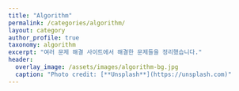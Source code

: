 ```yaml
---
title: "Algorithm"
permalink: /categories/algorithm/
layout: category
author_profile: true
taxonomy: algorithm
excerpt: "여러 문제 해결 사이트에서 해결한 문제들을 정리했습니다."
header:
  overlay_image: /assets/images/algorithm-bg.jpg
  caption: "Photo credit: [**Unsplash**](https://unsplash.com)" 
---
```

